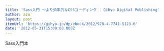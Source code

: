 ```yaml
---
title: 'Sass入門 ～より効率的なCSSコーディング | Gihyo Digital Publishing'
author: azu
layout: post
itemUrl: 'https://gihyo.jp/dp/ebook/2012/978-4-7741-5123-6'
date: '2012-05-31T15:00:00.000Z'
---
```

Sass入門本
